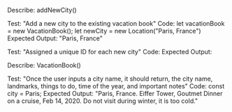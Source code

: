 Describe: addNewCity()

Test: "Add a new city to the existing vacation book"
Code:
let vacationBook = new VacationBook();
let newCity = new Location("Paris, France")
Expected Output: "Paris, France"

Test: "Assigned a unique ID for each new city"
Code:
Expected Output:

Describe: VacationBook()

Test: "Once the user inputs a city name, it should return, the city name, landmarks, things to do, time of the year, and important notes"
Code:
const city = Paris;
Expected Output: "Paris, France. Eiffer Tower, Goutmet Dinner on a cruise, Feb 14, 2020. Do not visit during winter, it is too cold."
